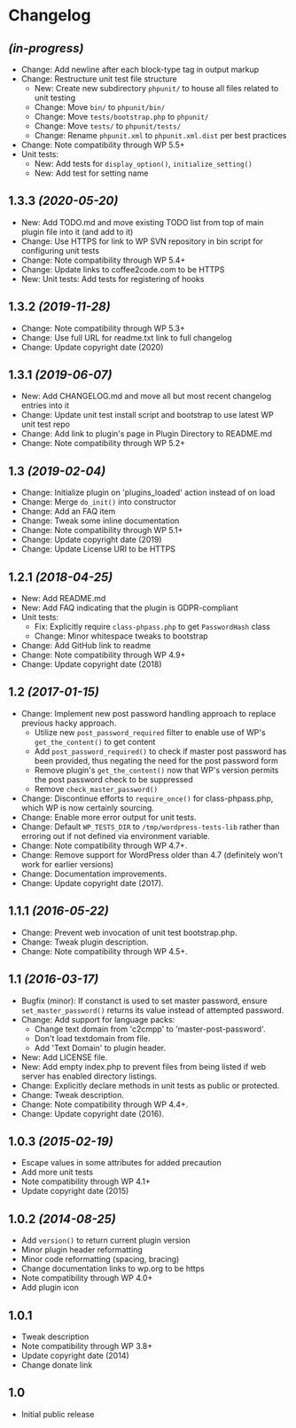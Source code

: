 # Changelog

## _(in-progress)_
* Change: Add newline after each block-type tag in output markup
* Change: Restructure unit test file structure
    * New: Create new subdirectory `phpunit/` to house all files related to unit testing
    * Change: Move `bin/` to `phpunit/bin/`
    * Change: Move `tests/bootstrap.php` to `phpunit/`
    * Change: Move `tests/` to `phpunit/tests/`
    * Change: Rename `phpunit.xml` to `phpunit.xml.dist` per best practices
* Change: Note compatibility through WP 5.5+
* Unit tests:
    * New: Add tests for `display_option()`, `initialize_setting()`
    * New: Add test for setting name

## 1.3.3 _(2020-05-20)_
* New: Add TODO.md and move existing TODO list from top of main plugin file into it (and add to it)
* Change: Use HTTPS for link to WP SVN repository in bin script for configuring unit tests
* Change: Note compatibility through WP 5.4+
* Change: Update links to coffee2code.com to be HTTPS
* New: Unit tests: Add tests for registering of hooks

## 1.3.2 _(2019-11-28)_
* Change: Note compatibility through WP 5.3+
* Change: Use full URL for readme.txt link to full changelog
* Change: Update copyright date (2020)

## 1.3.1 _(2019-06-07)_
* New: Add CHANGELOG.md and move all but most recent changelog entries into it
* Change: Update unit test install script and bootstrap to use latest WP unit test repo
* Change: Add link to plugin's page in Plugin Directory to README.md
* Change: Note compatibility through WP 5.2+

## 1.3 _(2019-02-04)_
* Change: Initialize plugin on 'plugins_loaded' action instead of on load
* Change: Merge `do_init()` into constructor
* Change: Add an FAQ item
* Change: Tweak some inline documentation
* Change: Note compatibility through WP 5.1+
* Change: Update copyright date (2019)
* Change: Update License URI to be HTTPS

## 1.2.1 _(2018-04-25)_
* New: Add README.md
* New: Add FAQ indicating that the plugin is GDPR-compliant
* Unit tests:
    * Fix: Explicitly require `class-phpass.php` to get `PasswordHash` class
    * Change: Minor whitespace tweaks to bootstrap
* Change: Add GitHub link to readme
* Change: Note compatibility through WP 4.9+
* Change: Update copyright date (2018)

## 1.2 _(2017-01-15)_
* Change: Implement new post password handling approach to replace previous hacky approach.
    * Utilize new `post_password_required` filter to enable use of WP's `get_the_content()` to get content
    * Add `post_password_required()` to check if master post password has been provided, thus negating the need for the post password form
    * Remove plugin's `get_the_content()` now that WP's version permits the post password check to be suppressed
    * Remove `check_master_password()`
* Change: Discontinue efforts to `require_once()` for class-phpass.php, which WP is now certainly sourcing.
* Change: Enable more error output for unit tests.
* Change: Default `WP_TESTS_DIR` to `/tmp/wordpress-tests-lib` rather than erroring out if not defined via environment variable.
* Change: Note compatibility through WP 4.7+.
* Change: Remove support for WordPress older than 4.7 (definitely won't work for earlier versions)
* Change: Documentation improvements.
* Change: Update copyright date (2017).

## 1.1.1 _(2016-05-22)_
* Change: Prevent web invocation of unit test bootstrap.php.
* Change: Tweak plugin description.
* Change: Note compatibility through WP 4.5+.

## 1.1 _(2016-03-17)_
* Bugfix (minor): If constanct is used to set master password, ensure `set_master_password()` returns its value instead of attempted password.
* Change: Add support for language packs:
    * Change text domain from 'c2cmpp' to 'master-post-password'.
    * Don't load textdomain from file.
    * Add 'Text Domain' to plugin header.
* New: Add LICENSE file.
* New: Add empty index.php to prevent files from being listed if web server has enabled directory listings.
* Change: Explicitly declare methods in unit tests as public or protected.
* Change: Tweak description.
* Change: Note compatibility through WP 4.4+.
* Change: Update copyright date (2016).

## 1.0.3 _(2015-02-19)_
* Escape values in some attributes for added precaution
* Add more unit tests
* Note compatibility through WP 4.1+
* Update copyright date (2015)

## 1.0.2 _(2014-08-25)_
* Add `version()` to return current plugin version
* Minor plugin header reformatting
* Minor code reformatting (spacing, bracing)
* Change documentation links to wp.org to be https
* Note compatibility through WP 4.0+
* Add plugin icon

## 1.0.1
* Tweak description
* Note compatibility through WP 3.8+
* Update copyright date (2014)
* Change donate link

## 1.0
* Initial public release
